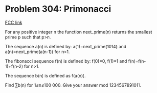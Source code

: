 # Problem 304: Primonacci

[FCC link](https://www.freecodecamp.org/learn/coding-interview-prep/project-euler/problem-304-primonacci)

For any positive integer n the function next_prime(n) returns the smallest prime
p such that p>n.

The sequence a(n) is defined by: a(1)=next_prime(1014) and
a(n)=next_prime(a(n-1)) for n>1.

The fibonacci sequence f(n) is defined by: f(0)=0, f(1)=1 and f(n)=f(n-1)+f(n-2)
for n>1.

The sequence b(n) is defined as f(a(n)).

Find ∑b(n) for 1≤n≤100 000. Give your answer mod 1234567891011.
